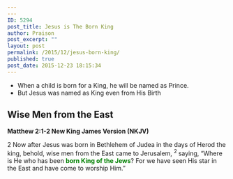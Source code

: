 ```yaml
---
---
ID: 5294
post_title: Jesus is The Born King
author: Praison
post_excerpt: ""
layout: post
permalink: /2015/12/jesus-born-king/
published: true
post_date: 2015-12-23 18:15:34
---
```

<ul>
	<li>When a child is born for a King, he will be named as Prince.</li>
	<li>But Jesus was named as King even from His Birth</li>
</ul>
<h2><strong>Wise Men from the East</strong></h2>
<strong><span class="passage-display-bcv">Matthew 2:1-2
</span><span class="passage-display-version">New King James Version (NKJV)</span></strong>
<p class="chapter-1"><span class="text Matt-2-1"><span class="chapternum">2 </span>Now after Jesus was born in Bethlehem of Judea in the days of Herod the king, behold, wise men from the East came to Jerusalem, </span><span id="en-NKJV-23172" class="text Matt-2-2"><sup class="versenum">2 </sup>saying, “Where is He who has been <span style="color: #008000;"><strong>born King of the Jews</strong></span>? For we have seen His star in the East and have come to worship Him.”</span></p>